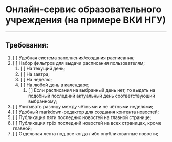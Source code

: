# Онлайн-сервис образовательного учреждения (на примере ВКИ НГУ)

***

## Требования:

1. [ ] Удобная система заполнения/создания расписания;
2. [ ] Набор фильтров для выдачи расписания пользователям;
    1. [ ] На текущий день;
    2. [ ] На завтра;
    3. [ ] На неделю;
    4. [ ] На любой день в календаре;
        1. [ ] Если расписания на выбранный день нет, то выдать на подобный последний актуальный день соответствуюший выбранному;
3. [ ] Учитывать разницу между чётными и не чётными неделями;
4. [ ] Удобный markdown-редактор для создания контента новостей;
5. [ ] Публикация пяти последних новостей на главной странице;
6. [ ] Публикация трёх последний новостей на всех страницах, кроме главной;
7. [ ] Отдельная лента под все когда либо опубликованные новости;